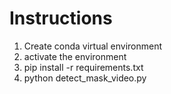# Instructions

1) Create conda virtual environment
2) activate the environment
3) pip install -r requirements.txt
4) python detect_mask_video.py
